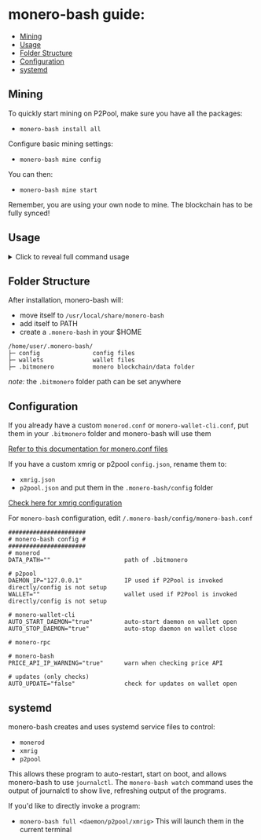 # monero-bash guide:
* [Mining](#mining)
* [Usage](#usage)
* [Folder Structure](#folder-structure)
* [Configuration](#configuration)
* [systemd](#systemd)

## Mining
To quickly start mining on P2Pool, make sure you have all the packages:
* `monero-bash install all`

Configure basic mining settings:
* `monero-bash mine config`

You can then:
* `monero-bash mine start`

Remember, you are using your own node to mine. The blockchain has to be fully synced!


## Usage
<details>
<summary>Click to reveal full command usage</summary>

```
monero-bash usage:            monero-bash <option> <more options>

monero-bash                   the default command will open wallet selection
uninstall                     uninstall monero-bash and remove /.monero-bash/

install <pkg>                 install <all> or a specific package
install <pkg> verbose         print detailed download information
remove <pkg>                  remove <all> or a specific package
remove <pkg> force            forcefully remove a package

update                        only CHECK for updates
upgrade <pkg>                 upgrade <all> or a specific package
upgrade <pkg> force           forcefully upgrade packages
upgrade <pkg> verbose         print detailed download information
version                       print installed package versions

mine config                   configure mining settings
mine start                    start monerod, xmrig, p2pool in the background
mine stop                     stop monerod, xmrig, p2pool

start <daemon/xmrig/p2pool>   start process detached (background)
stop <daemon/xmrig/p2pool>    gracefully stop the process
kill <daemon/xmrig/p2pool>    forcefully kill the process
full <daemon/xmrig/p2pool>    start the process attached (foreground)

watch <daemon/xmrig/p2pool>   watch live output of process

gpg                           toggle GPG verification of binaries
gpg import                    import GPG keys of package authors
backup                        encrypt and backup your /wallets/
decrypt                       decrypt backup.tar.gpg

status                        print status of all running processes
list                          list wallets
size                          show size of monero-bash folders
price                         fetch price data from cryptocompare.com API
integrity                     check hash integrity of monero-bash

help                          show this help message

```
</details>

## Folder Structure

After installation, monero-bash will:
* move itself to `/usr/local/share/monero-bash`
* add itself to PATH
* create a `.monero-bash` in your $HOME

```
/home/user/.monero-bash/
├─ config               config files
├─ wallets              wallet files
├─ .bitmonero           monero blockchain/data folder
```
*note:* the `.bitmonero` folder path can be set anywhere

## Configuration
If you already have a custom `monerod.conf` or `monero-wallet-cli.conf`, put them in your `.bitmonero` folder and monero-bash will use them

[Refer to this documentation for monero.conf files](https://monerodocs.org/interacting/monero-config-file)

If you have a custom xmrig or p2pool `config.json`, rename them to:
* `xmrig.json`
* `p2pool.json`
and put them in the `.monero-bash/config` folder

[Check here for xmrig configuration](https://xmrig.com/docs/miner/config)

For `monero-bash` configuration, edit `/.monero-bash/config/monero-bash.conf`
```
######################
# monero-bash config #
######################
# monerod
DATA_PATH=""                     path of .bitmonero

# p2pool
DAEMON_IP="127.0.0.1"            IP used if P2Pool is invoked directly/config is not setup
WALLET=""                        wallet used if P2Pool is invoked directly/config is not setup

# monero-wallet-cli
AUTO_START_DAEMON="true"         auto-start daemon on wallet open
AUTO_STOP_DAEMON="true"          auto-stop daemon on wallet close

# monero-rpc

# monero-bash
PRICE_API_IP_WARNING="true"      warn when checking price API

# updates (only checks)
AUTO_UPDATE="false"              check for updates on wallet open
```

## systemd
monero-bash creates and uses systemd service files to control:
* `monerod`
* `xmrig`
* `p2pool`

This allows these program to auto-restart, start on boot, and allows monero-bash to use `journalctl`. The `monero-bash watch` command uses the output of journalctl to show live, refreshing output of the programs.

If you'd like to directly invoke a program:
* `monero-bash full <daemon/p2pool/xmrig>`
This will launch them in the current terminal
